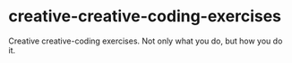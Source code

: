 # creative-creative-coding-exercises
Creative creative-coding exercises. Not only what you do, but how you do it.
